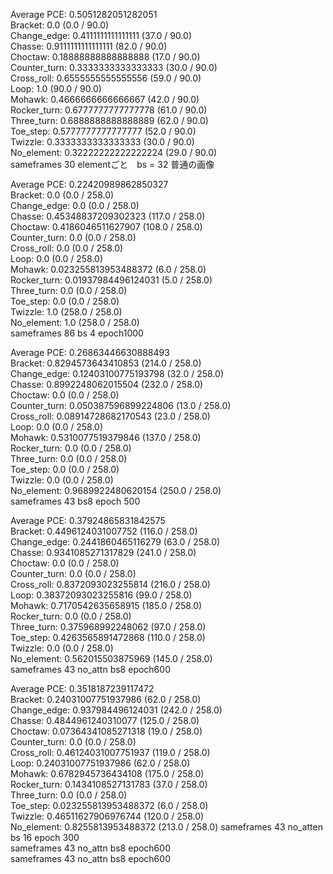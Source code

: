 Average PCE: 0.5051282051282051  
Bracket: 0.0 (0.0 / 90.0)  
Change_edge: 0.4111111111111111 (37.0 / 90.0)  
Chasse: 0.9111111111111111 (82.0 / 90.0)  
Choctaw: 0.18888888888888888 (17.0 / 90.0)  
Counter_turn: 0.3333333333333333 (30.0 / 90.0)  
Cross_roll: 0.6555555555555556 (59.0 / 90.0)  
Loop: 1.0 (90.0 / 90.0)  
Mohawk: 0.4666666666666667 (42.0 / 90.0)  
Rocker_turn: 0.6777777777777778 (61.0 / 90.0)  
Three_turn: 0.6888888888888889 (62.0 / 90.0)  
Toe_step: 0.5777777777777777 (52.0 / 90.0)  
Twizzle: 0.3333333333333333 (30.0 / 90.0)  
No_element: 0.32222222222222224 (29.0 / 90.0)  
sameframes 30 elementごと　bs = 32 普通の画像   

Average PCE: 0.22420989862850327  
Bracket: 0.0  (0.0 / 258.0)  
Change_edge: 0.0  (0.0 / 258.0)  
Chasse: 0.45348837209302323  (117.0 / 258.0)  
Choctaw: 0.4186046511627907  (108.0 / 258.0)  
Counter_turn: 0.0  (0.0 / 258.0)  
Cross_roll: 0.0  (0.0 / 258.0)  
Loop: 0.0  (0.0 / 258.0)  
Mohawk: 0.023255813953488372  (6.0 / 258.0)  
Rocker_turn: 0.01937984496124031  (5.0 / 258.0)  
Three_turn: 0.0  (0.0 / 258.0)  
Toe_step: 0.0  (0.0 / 258.0)    
Twizzle: 1.0  (258.0 / 258.0)  
No_element: 1.0  (258.0 / 258.0)  
sameframes 86 bs 4 epoch1000

Average PCE: 0.26863446630888493  
Bracket: 0.8294573643410853  (214.0 / 258.0)  
Change_edge: 0.12403100775193798  (32.0 / 258.0)  
Chasse: 0.8992248062015504  (232.0 / 258.0)  
Choctaw: 0.0  (0.0 / 258.0)  
Counter_turn: 0.050387596899224806  (13.0 / 258.0)  
Cross_roll: 0.08914728682170543  (23.0 / 258.0)  
Loop: 0.0  (0.0 / 258.0)  
Mohawk: 0.5310077519379846  (137.0 / 258.0)  
Rocker_turn: 0.0  (0.0 / 258.0)  
Three_turn: 0.0  (0.0 / 258.0)  
Toe_step: 0.0  (0.0 / 258.0)  
Twizzle: 0.0  (0.0 / 258.0)  
No_element: 0.9689922480620154  (250.0 / 258.0)  
sameframes 43 bs8 epoch 500

Average PCE: 0.37924865831842575  
Bracket: 0.4496124031007752 (116.0 / 258.0)  
Change_edge: 0.2441860465116279 (63.0 / 258.0)  
Chasse: 0.9341085271317829 (241.0 / 258.0)  
Choctaw: 0.0 (0.0 / 258.0)  
Counter_turn: 0.0 (0.0 / 258.0)  
Cross_roll: 0.8372093023255814 (216.0 / 258.0)  
Loop: 0.38372093023255816 (99.0 / 258.0)  
Mohawk: 0.7170542635658915 (185.0 / 258.0)  
Rocker_turn: 0.0 (0.0 / 258.0)  
Three_turn: 0.375968992248062 (97.0 / 258.0)  
Toe_step: 0.4263565891472868 (110.0 / 258.0)  
Twizzle: 0.0 (0.0 / 258.0)  
No_element: 0.562015503875969 (145.0 / 258.0)  
sameframes 43 no_attn bs8 epoch600  

Average PCE: 0.3518187239117472  
Bracket: 0.24031007751937986 (62.0 / 258.0)  
Change_edge: 0.937984496124031 (242.0 / 258.0)  
Chasse: 0.4844961240310077 (125.0 / 258.0)  
Choctaw: 0.07364341085271318 (19.0 / 258.0)  
Counter_turn: 0.0 (0.0 / 258.0)  
Cross_roll: 0.46124031007751937 (119.0 / 258.0)  
Loop: 0.24031007751937986 (62.0 / 258.0)  
Mohawk: 0.6782945736434108 (175.0 / 258.0)  
Rocker_turn: 0.1434108527131783 (37.0 / 258.0)  
Three_turn: 0.0 (0.0 / 258.0)  
Toe_step: 0.023255813953488372 (6.0 / 258.0)  
Twizzle: 0.46511627906976744 (120.0 / 258.0)  
No_element: 0.8255813953488372 (213.0 / 258.0) 
sameframes 43 no_atten bs 16 epoch 300  
sameframes 43 no_attn bs8 epoch600   
sameframes 43 no_attn bs8 epoch600  
